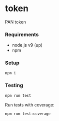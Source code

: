 # token
PAN token

### Requirements
- node.js v9 (up)
- npm

### Setup
```sh
npm i
```

### Testing
```sh
npm run test
```
Run tests with coverage:
```sh
npm run test:coverage
```
